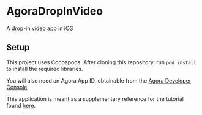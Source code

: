 # AgoraDropInVideo
A drop-in video app in iOS

## Setup

This project uses Cocoapods. After cloning this repository, run `pod install` to install the required libraries.

You will also need an Agora App ID, obtainable from the [Agora Developer Console](https://console.agora.io).

This application is meant as a supplementary reference for the tutorial found [here](https://bit.ly/2BN4qY1).

